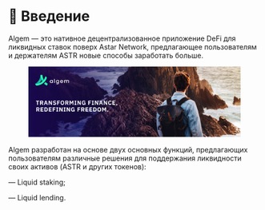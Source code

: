 # 👋  Введение

Algem — это нативное децентрализованное приложение DeFi для ликвидных ставок поверх Astar Network, предлагающее пользователям и держателям ASTR новые способы заработать больше.

<figure><img src=".gitbook/assets/Twitter_Header.png" alt=""><figcaption></figcaption></figure>

Algem разработан на основе двух основных функций, предлагающих пользователям различные решения для поддержания ликвидности своих активов (ASTR и других токенов):

— Liquid staking;

— Liquid lending.
